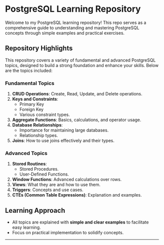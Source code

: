 # PostgreSQL Learning Repository

Welcome to my PostgreSQL learning repository! This repo serves as a comprehensive guide to understanding and mastering PostgreSQL concepts through simple examples and practical exercises.

## Repository Highlights
This repository covers a variety of fundamental and advanced PostgreSQL topics, designed to build a strong foundation and enhance your skills. Below are the topics included:

### Fundamental Topics
1. **CRUD Operations**: Create, Read, Update, and Delete operations.
2. **Keys and Constraints**:
   - Primary Key
   - Foreign Key
   - Various constraint types.
3. **Aggregate Functions**: Basics, calculations, and operator usage.
4. **Database Relationships**:
   - Importance for maintaining large databases.
   - Relationship types.
5. **Joins**: How to use joins effectively and their types.

### Advanced Topics
1. **Stored Routines**:
   - Stored Procedures.
   - User-Defined Functions.
2. **Window Functions**: Advanced calculations over rows.
3. **Views**: What they are and how to use them.
4. **Triggers**: Concepts and use cases.
5. **CTEs (Common Table Expressions)**: Explanation and examples.

## Learning Approach
- All topics are explained with **simple and clear examples** to facilitate easy learning.
- Focus on practical implementation to solidify concepts.

---

